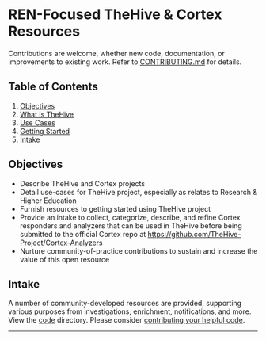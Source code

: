 # REN-Focused TheHive & Cortex Resources

Contributions are welcome, whether new code, documentation, or improvements to existing work. Refer to [CONTRIBUTING.md](CONTRIBUTING.md) for details.

## Table of Contents

1. [Objectives](#Objectives)
2. [What is TheHive](guides/what-is-thehive-project.md)
3. [Use Cases](guides/use-cases.md)
4. [Getting Started](guides/getting-started.md)
5. [Intake](#intake)

## Objectives

- Describe TheHive and Cortex projects
- Detail use-cases for TheHive project, especially as relates to Research & Higher Education
- Furnish resources to getting started using TheHive project
- Provide an intake to collect, categorize, describe, and refine Cortex responders and analyzers that can be used in TheHive before being submitted to the official Cortex repo at <https://github.com/TheHive-Project/Cortex-Analyzers>
- Nurture community-of-practice contributions to sustain and increase the value of this open resource

## Intake

A number of community-developed resources are provided, supporting various purposes from investigations, enrichment, notifications, and more. View the [code](code) directory. Please consider [contributing your helpful code](CONTRIBUTING.md).

---
